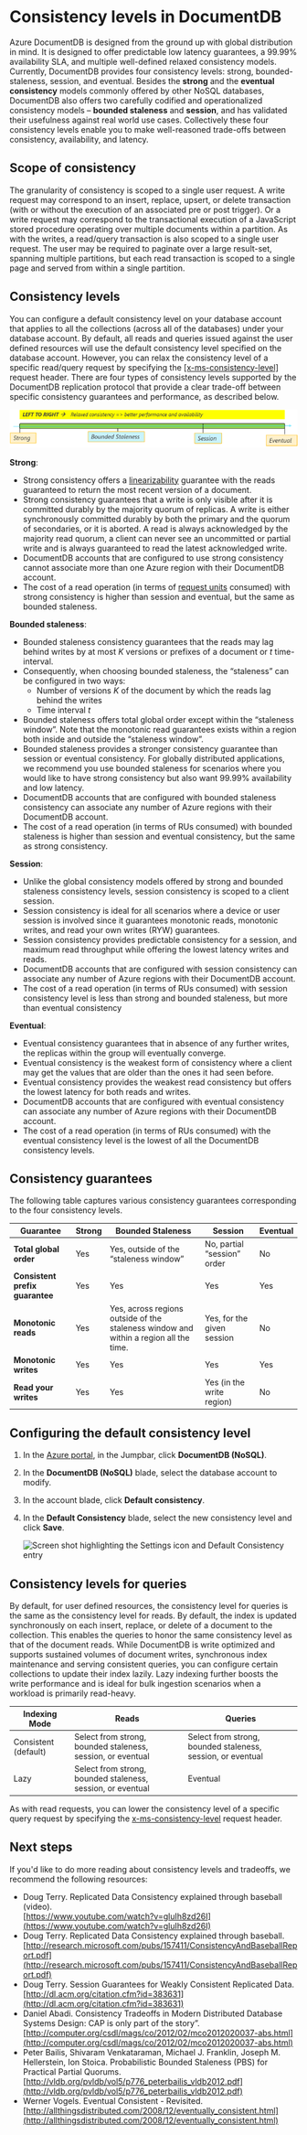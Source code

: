 <properties
	pageTitle="Consistency levels in DocumentDB | Microsoft Azure"
	description="DocumentDB has four consistency levels to help balance eventual consistency, availability, and latency trade-offs."
	keywords="eventual consistency, documentdb, azure, Microsoft azure"
	services="documentdb"
	authors="syamkmsft"
	manager="jhubbard"
	editor="cgronlun"
	documentationCenter=""/>

<tags
	ms.service="documentdb"
	ms.workload="data-services"
	ms.tgt_pltfrm="na"
	ms.devlang="na"
	ms.topic="article"
	ms.date="08/24/2016"
	ms.author="syamk"/>

# Consistency levels in DocumentDB

Azure DocumentDB is designed from the ground up with global distribution in mind. It is designed to offer predictable low latency guarantees, a 99.99% availability SLA, and multiple well-defined relaxed consistency models. Currently, DocumentDB provides four consistency levels: strong, bounded-staleness, session, and eventual. Besides the **strong** and the **eventual consistency** models commonly offered by other NoSQL databases, DocumentDB also offers two carefully codified and operationalized consistency models – **bounded staleness** and **session**, and has validated their usefulness against real world use cases. Collectively these four consistency levels enable you to make well-reasoned trade-offs between consistency, availability, and latency. 

## Scope of consistency

The granularity of consistency is scoped to a single user request. A write request may correspond to an insert, replace, upsert, or delete transaction (with or without the execution of an associated pre or post trigger). Or a write request may correspond to the transactional execution of a JavaScript stored procedure operating over multiple documents within a partition. As with the writes, a read/query transaction is also scoped to a single user request. The user may be required to paginate over a large result-set, spanning multiple partitions, but each read transaction is scoped to a single page and served from within a single partition.

## Consistency levels

You can configure a default consistency level on your database account that applies to all the collections (across all of the databases) under your database account. By default, all reads and queries issued against the user defined resources will use the default consistency level specified on the database account. However, you can relax the consistency level of a specific read/query request by specifying the [[x-ms-consistency-level]](https://msdn.microsoft.com/library/azure/mt632096.aspx) request header. There are four types of consistency levels supported by the DocumentDB replication protocol that provide a clear trade-off between specific consistency guarantees and performance, as described below.

![DocumentDB offers multiple, well defined (relaxed) consistency models to choose from][1]

**Strong**: 

- Strong consistency offers a [linearizability](https://aphyr.com/posts/313-strong-consistency-models) guarantee with the reads guaranteed to return the most recent version of a document. 
- Strong consistency guarantees that a write is only visible after it is committed durably by the majority quorum of replicas. A write is either synchronously committed durably by both the primary and the quorum of secondaries, or it is aborted. A read is always acknowledged by the majority read quorum, a client can never see an uncommitted or partial write and is always guaranteed to read the latest acknowledged write. 
- DocumentDB accounts that are configured to use strong consistency cannot associate more than one Azure region with their DocumentDB account. 
- The cost of a read operation (in terms of [request units](documentdb-request-units.md) consumed) with strong consistency is higher than session and eventual, but the same as bounded staleness.
 

**Bounded staleness**: 

- Bounded staleness consistency guarantees that the reads may lag behind writes by at most *K* versions or prefixes of a document or *t* time-interval. 
- Consequently, when choosing bounded staleness, the “staleness” can be configured in two ways: 
    - Number of versions *K* of the document by which the reads lag behind the writes
    - Time interval *t* 
- Bounded staleness offers total global order except within the “staleness window”. Note that the monotonic read guarantees exists within a region both inside and outside the “staleness window”. 
- Bounded staleness provides a stronger consistency guarantee than session or eventual consistency. For globally distributed applications, we recommend you use bounded staleness for scenarios where you would like to have strong consistency but also want 99.99% availability and low latency. 
- DocumentDB accounts that are configured with bounded staleness consistency can associate any number of Azure regions with their DocumentDB account. 
- The cost of a read operation (in terms of RUs consumed) with bounded staleness is higher than session and eventual consistency, but the same as strong consistency.

**Session**: 

- Unlike the global consistency models offered by strong and bounded staleness consistency levels, session consistency is scoped to a client session. 
- Session consistency is ideal for all scenarios where a device or user session is involved since it guarantees monotonic reads, monotonic writes, and read your own writes (RYW) guarantees. 
- Session consistency provides predictable consistency for a session, and maximum read throughput while offering the lowest latency writes and reads. 
- DocumentDB accounts that are configured with session consistency can associate any number of Azure regions with their DocumentDB account. 
- The cost of a read operation (in terms of RUs consumed) with session consistency level is less than strong and bounded staleness, but more than eventual consistency
 

**Eventual**: 

- Eventual consistency guarantees that in absence of any further writes, the replicas within the group will eventually converge. 
- Eventual consistency is the weakest form of consistency where a client may get the values that are older than the ones it had seen before.
- Eventual consistency provides the weakest read consistency but offers the lowest latency for both reads and writes.
- DocumentDB accounts that are configured with eventual consistency can associate any number of Azure regions with their DocumentDB account. 
- The cost of a read operation (in terms of RUs consumed) with the eventual consistency level is the lowest of all the DocumentDB consistency levels.


## Consistency guarantees

The following table captures various consistency guarantees corresponding to the four consistency levels.

| Guarantee                                                         |    Strong                                       |    Bounded Staleness                                                                           |    Session                                       |    Eventual                                 |
|----------------------------------------------------------|-------------------------------------------------|------------------------------------------------------------------------------------------------|--------------------------------------------------|--------------------------------------------------|
|    **Total global order**                                |    Yes                                          |    Yes, outside of the “staleness window”                                                      |    No, partial “session” order                   |    No                                            |
|    **Consistent prefix guarantee**                       |    Yes                                          |    Yes                                                                                         |    Yes                                           |    Yes                                           |
|    **Monotonic reads**                                   |    Yes                                          |    Yes, across   regions outside of the staleness window and within a region all the time.     |    Yes, for the given session                    |    No                                            |
|    **Monotonic writes**                                  |    Yes                                          |    Yes                                                                                         |    Yes                                           |    Yes                                           |
|    **Read your writes**                                  |    Yes                                          |    Yes                                                                                         |    Yes (in the write region)                      |    No                                            |


## Configuring the default consistency level

1.  In the [Azure portal](https://portal.azure.com/), in the Jumpbar, click **DocumentDB (NoSQL)**.

2. In the **DocumentDB (NoSQL)** blade, select the database account to modify.

3. In the account blade, click **Default consistency**.


4. In the **Default Consistency** blade, select the new consistency level and click **Save**.

	![Screen shot highlighting the Settings icon and Default Consistency entry](./media/documentdb-consistency-levels/database-consistency-level-1.png)

## Consistency levels for queries

By default, for user defined resources, the consistency level for queries is the same as the consistency level for reads. By default, the index is updated synchronously on each insert, replace, or delete of a document to the collection. This enables the queries to honor the same consistency level as that of the document reads. While DocumentDB is write optimized and supports sustained volumes of document writes, synchronous index maintenance and serving consistent queries, you can configure certain collections to update their index lazily. Lazy indexing further boosts the write performance and is ideal for bulk ingestion scenarios when a workload is primarily read-heavy.  

Indexing Mode|	Reads|	Queries  
-------------|-------|---------
Consistent (default)|	Select from strong, bounded staleness, session, or eventual|	Select from strong, bounded staleness, session, or eventual|
Lazy|	Select from strong, bounded staleness, session, or eventual|	Eventual  

As with read requests, you can lower the consistency level of a specific query request by specifying the [x-ms-consistency-level](https://msdn.microsoft.com/library/azure/mt632096.aspx) request header.

## Next steps

If you'd like to do more reading about consistency levels and tradeoffs, we recommend the following resources:

-	Doug Terry. Replicated Data Consistency explained through baseball (video).   
[https://www.youtube.com/watch?v=gluIh8zd26I](https://www.youtube.com/watch?v=gluIh8zd26I)
-	Doug Terry. Replicated Data Consistency explained through baseball.   
[http://research.microsoft.com/pubs/157411/ConsistencyAndBaseballReport.pdf](http://research.microsoft.com/pubs/157411/ConsistencyAndBaseballReport.pdf)
-	Doug Terry. Session Guarantees for Weakly Consistent Replicated Data.   
[http://dl.acm.org/citation.cfm?id=383631](http://dl.acm.org/citation.cfm?id=383631)
-	Daniel Abadi. Consistency Tradeoffs in Modern Distributed Database Systems Design: CAP is only part of the story”.   
[http://computer.org/csdl/mags/co/2012/02/mco2012020037-abs.html](http://computer.org/csdl/mags/co/2012/02/mco2012020037-abs.html)
-	Peter Bailis, Shivaram Venkataraman, Michael J. Franklin, Joseph M. Hellerstein, Ion Stoica. Probabilistic Bounded Staleness (PBS) for Practical Partial Quorums.   
[http://vldb.org/pvldb/vol5/p776_peterbailis_vldb2012.pdf](http://vldb.org/pvldb/vol5/p776_peterbailis_vldb2012.pdf)
-	Werner Vogels. Eventual Consistent - Revisited.    
[http://allthingsdistributed.com/2008/12/eventually_consistent.html](http://allthingsdistributed.com/2008/12/eventually_consistent.html)


[1]: ./media/documentdb-consistency-levels/consistency-tradeoffs.png

